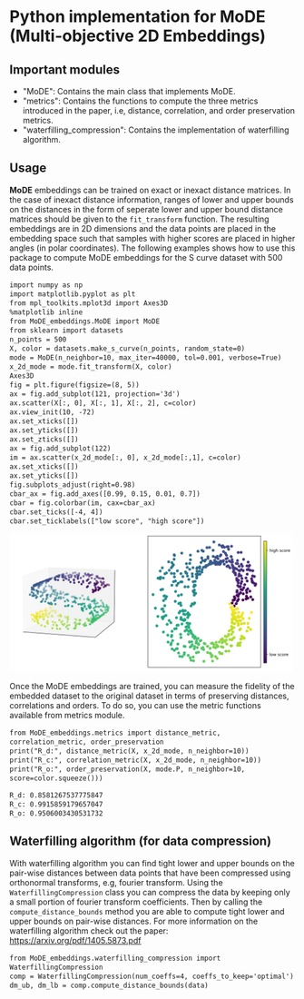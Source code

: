 # Python implementation for MoDE (Multi-objective 2D Embeddings)
## Important modules
- "MoDE": Contains the main class that implements MoDE.
- "metrics": Contains the functions to compute the three metrics introduced in the paper, i.e, distance, correlation, and order preservation metrics.
- "waterfilling_compression": Contains the implementation of waterfilling algorithm.
## Usage
__MoDE__ embeddings can be trained on exact or inexact distance matrices. In the case of inexact distance information, ranges of lower and upper bounds on the distances in the form of seperate lower and upper bound distance matrices should be given to the `fit_transform` function. The resulting embeddings are in 2D dimensions and the data points are placed in the embedding space such that samples with higher scores are placed in higher angles (in polar coordinates).
The following examples shows how to use this package to compute MoDE embeddings for the S curve dataset with
500 data points.
```
import numpy as np
import matplotlib.pyplot as plt
from mpl_toolkits.mplot3d import Axes3D
%matplotlib inline
from MoDE_embeddings.MoDE import MoDE
from sklearn import datasets
n_points = 500
X, color = datasets.make_s_curve(n_points, random_state=0)
mode = MoDE(n_neighbor=10, max_iter=40000, tol=0.001, verbose=True)
x_2d_mode = mode.fit_transform(X, color)
Axes3D
fig = plt.figure(figsize=(8, 5))
ax = fig.add_subplot(121, projection='3d')
ax.scatter(X[:, 0], X[:, 1], X[:, 2], c=color)
ax.view_init(10, -72)
ax.set_xticks([])
ax.set_yticks([])
ax.set_zticks([])
ax = fig.add_subplot(122)
im = ax.scatter(x_2d_mode[:, 0], x_2d_mode[:,1], c=color)
ax.set_xticks([])
ax.set_yticks([])
fig.subplots_adjust(right=0.98)
cbar_ax = fig.add_axes([0.99, 0.15, 0.01, 0.7])
cbar = fig.colorbar(im, cax=cbar_ax)
cbar.set_ticks([-4, 4])
cbar.set_ticklabels(["low score", "high score"])
```
<img src="https://raw.githubusercontent.com/ahmadajal/MoDE/dfeec9059ec883aeb58635ae19312ef911311ecb/Python_implementation/MoDE_s_curve.jpg" alt="mode_image_scurve" width="500">

Once the MoDE embeddings are trained, you can measure the fidelity of the embedded dataset to the original dataset in terms of preserving distances, correlations and orders. To do so, you can use the metric functions available from metrics module.

```
from MoDE_embeddings.metrics import distance_metric, correlation_metric, order_preservation
print("R_d:", distance_metric(X, x_2d_mode, n_neighbor=10))
print("R_c:", correlation_metric(X, x_2d_mode, n_neighbor=10))
print("R_o:", order_preservation(X, mode.P, n_neighbor=10, score=color.squeeze()))
```
```
R_d: 0.8581267537775847
R_c: 0.9915859179657047
R_o: 0.9506003430531732
```

## Waterfilling algorithm (for data compression)
With waterfilling algorithm you can find tight lower and upper bounds on the pair-wise distances between data points that have been compressed using orthonormal
transforms, e.g, fourier transform. Using the `WaterfillingCompression` class you can compress the data by keeping only a small portion of fourier transform
coefficients. Then by calling the `compute_distance_bounds` method you are able to compute tight lower and upper bounds on pair-wise distances. For more information
on the waterfilling algorithm check out the paper: https://arxiv.org/pdf/1405.5873.pdf
```
from MoDE_embeddings.waterfilling_compression import WaterfillingCompression
comp = WaterfillingCompression(num_coeffs=4, coeffs_to_keep='optimal')
dm_ub, dm_lb = comp.compute_distance_bounds(data)
```
